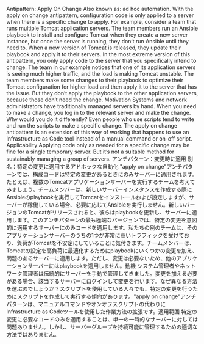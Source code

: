 Antipattern: Apply On Change Also known as: ad hoc automation. With the apply on change antipattern, configuration code is only applied to a server when there is a specific change to apply. For example, consider a team that runs multiple Tomcat application servers. The team members run an Ansible playbook to install and configure Tomcat when they create a new server instance, but once the server is running, they don’t run Ansible until they need to. When a new version of Tomcat is released, they update their playbook and apply it to their servers. In the most extreme version of this antipattern, you only apply code to the server that you specifically intend to change. The team in our example notices that one of its application servers is seeing much higher traffic, and the load is making Tomcat unstable. The team members make some changes to their playbook to optimize their Tomcat configuration for higher load and then apply it to the server that has the issue. But they don’t apply the playbook to the other application servers, because those don’t need the change. Motivation Systems and network administrators have traditionally managed servers by hand. When you need to make a change, you log in to the relevant server and make the change. Why would you do it differently? Even people who use scripts tend to write and run the scripts to make a specific change. The apply on change antipattern is an extension of this way of working that happens to use an Infrastructure as Code tool instead of a manual command or on-off script. Applicability Applying code only as needed for a specific change may be fine for a single temporary
server. But it’s not a suitable method for sustainably managing a group of servers.
アンチパターン：変更時に適用
別名：特定の変更に適用するアドホックな自動化
"apply on change"アンチパターンでは、構成コードは特定の変更があるときにのみサーバーに適用されます。たとえば、複数のTomcatアプリケーションサーバーを実行するチームを考えてみましょう。チームメンバーは、新しいサーバーインスタンスを作成する際にAnsibleのplaybookを実行してTomcatをインストールおよび設定しますが、サーバーが稼働している場合、必要に応じてAnsibleを実行しません。新しいバージョンのTomcatがリリースされると、彼らはplaybookを更新し、サーバーに適用します。このアンチパターンの最も極端なバージョンでは、特定の変更を意図的に適用するサーバーにのみコードを適用します。私たちの例のチームは、そのアプリケーションサーバーのうちの1つが非常に高いトラフィックを受けており、負荷がTomcatを不安定にしていることに気付きます。チームメンバーは、Tomcatの設定を高負荷に最適化するためにplaybookにいくつかの変更を加え、問題のあるサーバーに適用します。ただし、変更は必要ないため、他のアプリケーションサーバーにはplaybookを適用しません。動機 システム管理者やネットワーク管理者は伝統的にサーバーを手動で管理してきました。変更を加える必要がある場合、該当するサーバーにログインして変更を行います。なぜ異なる方法を選ぶのでしょうか？スクリプトを使用している人々でも、特定の変更を行うためにスクリプトを作成して実行する傾向があります。"apply on change"アンチパターンは、マニュアルコマンドやオンオフスクリプトの代わりにInfrastructure as Codeツールを使用した作業方法の拡張です。適用範囲 特定の変更に必要なコードのみを適用することは、単一の一時的なサーバーに対しては問題ありません。しかし、サーバーグループを持続可能に管理するための適切な方法ではありません。